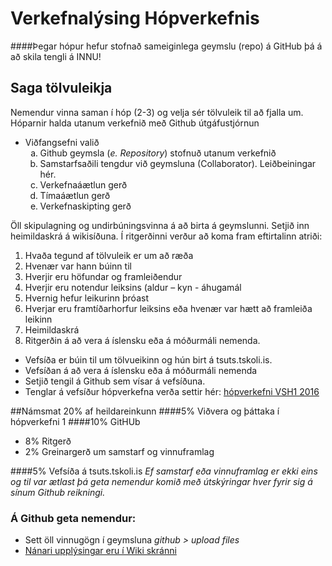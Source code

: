 # Verkefnalýsing Hópverkefnis 
####Þegar hópur hefur stofnað sameiginlega geymslu (repo) á GitHub þá á að skila tengli á INNU!
## Saga tölvuleikja
Nemendur vinna saman í hóp (2-3) og velja sér tölvuleik til að fjalla um.  
Hóparnir halda utanum verkefnið með Github útgáfustjórnun
<ul>
	<li>Viðfangsefni valið
		<ol style="list-style-type: lower-alpha;">
			<li>Github geymsla (<i>e. Repository</i>) stofnuð utanum verkefnið</li>
			<li>Samstarfsaðili tengdur við geymsluna (Collaborator). Leiðbeiningar hér.
			<li>Verkefnaáætlun gerð</li>
			<li>Tímaáætlun gerð</li>
			<li>Verkefnaskipting gerð</li>
		</ol>
</ul>

Öll skipulagning og undirbúningsvinna á að birta á geymslunni. 
Setjið inn heimildaskrá á wikisíðuna.
Í ritgerðinni verður að koma fram eftirtalinn atriði:
<ol>
	<li>Hvaða tegund af tölvuleik er um að ræða</li>
	<li>Hvenær var hann búinn til </li>
	<li>Hverjir eru höfundar og framleiðendur</li>
	<li>Hverjir eru notendur leiksins (aldur – kyn - áhugamál</li>	
	<li>Hvernig hefur leikurinn þróast</li>
	<li>Hverjar eru framtíðarhorfur leiksins eða hvenær var hætt að framleiða leikinn</li>
	<li>Heimildaskrá</li>
	<li>Ritgerðin á að vera á íslensku eða á móðurmáli nemenda.
</ol>
<ul>
     <li>Vefsíða er búin til um tölvueikinn og hún birt á tsuts.tskoli.is. 
</li><li>Vefsíðan á að vera á íslensku eða á móðurmáli nemenda
</li><li>Setjið tengil á Github sem vísar á vefsíðuna.
</li><li>Tenglar á vefsíður hópverkefna verða settir hér: <a href="https://github.com/VSH24/VSH1-hopverkefni/wiki/">hópverkefni VSH1 2016</a></li>
</ul>
##Námsmat 20% af heildareinkunn
####5%  Viðvera og þáttaka í hópverkefni 1
####10% GitHUb 
<ul><li> 8% Ritgerð
</li><li>2% Greinargerð um samstarf og vinnuframlag 
</ul>
####5% Vefsíða á tsuts.tskoli.is  
<i>Ef samstarf eða vinnuframlag er ekki eins og til var ætlast þá geta nemendur komið með útskýringar hver fyrir sig á sínum Github reikningi. </i>

### Á Github geta nemendur:
*	Sett öll vinnugögn í geymsluna <i> github > upload files</i>
*	<a href="https://github.com/VSH24/VSH1-hopverkefni/wiki/Allt-um-Git-og-Github">Nánari upplýsingar eru í Wiki skránni</a></li>
 </ol>
